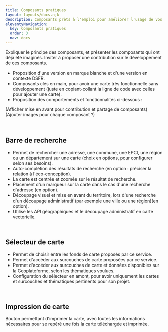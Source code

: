 ```yaml
---
title: Composants pratiques
layout: layouts/docs.njk
description: Composants prêts à l'emploi pour améliorer l'usage de vos cartes.
eleventyNavigation:
  key: Composants pratiques
  order: 3
  nav: docs
---
```




Expliquer le principe des composants, et présenter les composants qui ont déjà été imaginés. Inviter à proposer une contribution sur le développement de ces composants.

* Proposition d'une version en marque blanche et d'une version en contexte DSFR.
* Composants clés en main, pour avoir une carte très fonctionnelle sans développement (juste en copiant-collant la ligne de code avec celles pour ajouter une carte).
* Proposition des comportements et fonctionnalités ci-dessous :

(Afficher mise en avant pour contribution et partage de composants)
(Ajouter images pour chaque composant ?)

<br/>

## Barre de recherche

* Permet de rechercher une adresse, une commune, une EPCI, une région ou un département sur une carte (choix en options, pour configurer selon ses besoins).
* Auto-complétion des résultats de recherche (en option : préciser la relation à l'éco-conception).
* La carte est centrée et zoomée sur le résultat de recherche.
* Placement d'un marqueur sur la carte dans le cas d'une recherche d'adresse (en option).
* Découpage visuel et mise en avant du territoire, lors d'une recherche d'un découpage administratif (par exemple une ville ou une région)(en option).
* Utilise les API géographiques et le découpage administratif en carte vectorielle.

<br/>

## Sélecteur de carte

* Permet de choisir entre les fonds de carte proposés par ce service.
* Permet d'accéder aux surcouches de carte proposées par ce service.
* Permet d'accéder aux surcouches de carte et données disponibles sur la Geoplateforme, selon les thématiques voulues.
* Configuration du sélecteur en amont, pour avoir uniquement les cartes et surcouches et thématiques pertinents pour son projet.

<br/>

## Impression de carte

Bouton permettant d'imprimer la carte, avec toutes les informations nécessaires pour se repéré une fois la carte téléchargée et imprimée.


